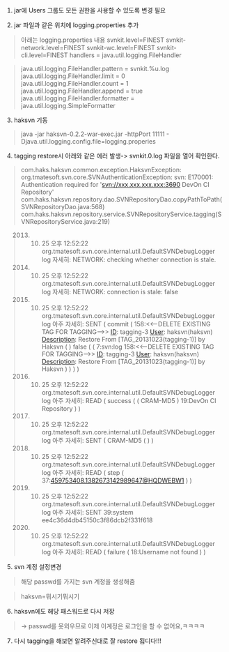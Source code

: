 1. jar에 Users 그룹도 모든 권한을 사용할 수 있도록 변경 필요

2. jar 파일과 같은 위치에 logging.properties 추가

> 아래는 logging.properties 내용
> svnkit.level=FINEST
> svnkit-network.level=FINEST
> svnkit-wc.level=FINEST
> svnkit-cli.level=FINEST
> handlers = java.util.logging.FileHandler

> java.util.logging.FileHandler.pattern = svnkit.%u.log
> java.util.logging.FileHandler.limit = 0
> java.util.logging.FileHandler.count = 1
> java.util.logging.FileHandler.append = true
> java.util.logging.FileHandler.formatter = java.util.logging.SimpleFormatter

3. haksvn 기동

> java -jar haksvn-0.2.2-war-exec.jar -httpPort 11111 - Djava.util.logging.config.file=logging.properies

4. tagging restore시 아래와 같은 에러 발생-> svnkit.0.log 파일을 열어 확인한다.

> com.haks.haksvn.common.exception.HaksvnException: org.tmatesoft.svn.core.SVNAuthenticationException: svn: E170001: Authentication required for '<svn://xxx.xxx.xxx.xxx:3690> DevOn CI Repository' com.haks.haksvn.repository.dao.SVNRepositoryDao.copyPathToPath(SVNRepositoryDao.java:568)
> com.haks.haksvn.repository.service.SVNRepositoryService.tagging(SVNRepositoryService.java:219)

> 2013. 10. 25 오후 12:52:22 org.tmatesoft.svn.core.internal.util.DefaultSVNDebugLogger log
> 자세히: NETWORK: checking whether connection is stale.
> 2013. 10. 25 오후 12:52:22 org.tmatesoft.svn.core.internal.util.DefaultSVNDebugLogger log
> 자세히: NETWORK: connection is stale: false
> 2013. 10. 25 오후 12:52:22 org.tmatesoft.svn.core.internal.util.DefaultSVNDebugLogger log
> 아주 자세히: SENT
> ( commit ( 158:<<--DELETE EXISTING TAG FOR TAGGING-->>
> [ID](Tagging.md): tagging-3
> [User](Tagging.md): haksvn(haksvn)
> [Description](Description.md):
> Restore From [TAG\_20131023(tagging-1)] by Haksvn ( ) false ( ( 7:svn:log 158:<<--DELETE EXISTING TAG FOR TAGGING-->>
> [ID](Tagging.md): tagging-3
> [User](Tagging.md): haksvn(haksvn)
> [Description](Description.md):
> Restore From [TAG\_20131023(tagging-1)] by Haksvn )  ) ) )
> 2013. 10. 25 오후 12:52:22 org.tmatesoft.svn.core.internal.util.DefaultSVNDebugLogger log
> 아주 자세히: READ
> ( success ( ( CRAM-MD5 ) 19:DevOn CI Repository ) )
> 2013. 10. 25 오후 12:52:22 org.tmatesoft.svn.core.internal.util.DefaultSVNDebugLogger log
> 아주 자세히: SENT
> ( CRAM-MD5 ( ) )
> 2013. 10. 25 오후 12:52:22 org.tmatesoft.svn.core.internal.util.DefaultSVNDebugLogger log
> 아주 자세히: READ
> ( step ( 37:<459753408.1382673142989647@HQDWEBW1> ) )
> 2013. 10. 25 오후 12:52:22 org.tmatesoft.svn.core.internal.util.DefaultSVNDebugLogger log
> 아주 자세히: SENT
> 39:system ee4c36d4db45150c3f86dcb2f331f618
> 2013. 10. 25 오후 12:52:22 org.tmatesoft.svn.core.internal.util.DefaultSVNDebugLogger log
> 아주 자세히: READ
> ( failure ( 18:Username not found ) )

5. svn 계정 설정변경

> 해당 passwd를 가지는 svn 계정을 생성해줌

> haksvn=뭐시기뭐시기

6. haksvn에도 해당 패스워드로 다시 저장

> -> passwd를 못외우므로 이제 이계정은 로그인을 할 수 없어요,ㅋㅋㅋㅋ

7. 다시 tagging을 해보면 알려주신대로 잘 restore 됩디다!!!